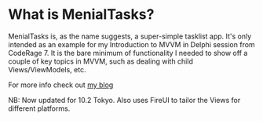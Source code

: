 What is MenialTasks?
======================
MenialTasks is, as the name suggests, a super-simple tasklist app. It's only intended as an example for my Introduction to MVVM in Delphi session from CodeRage 7. It is the bare minimum of functionality I needed to show off a couple of key topics in MVVM, such as dealing with child Views/ViewModels, etc. 

For more info check out [my blog](http://www.malcolmgroves.com/blog/?cat=90) 

NB: Now updated for 10.2 Tokyo. Also uses FireUI to tailor the Views for different platforms.
